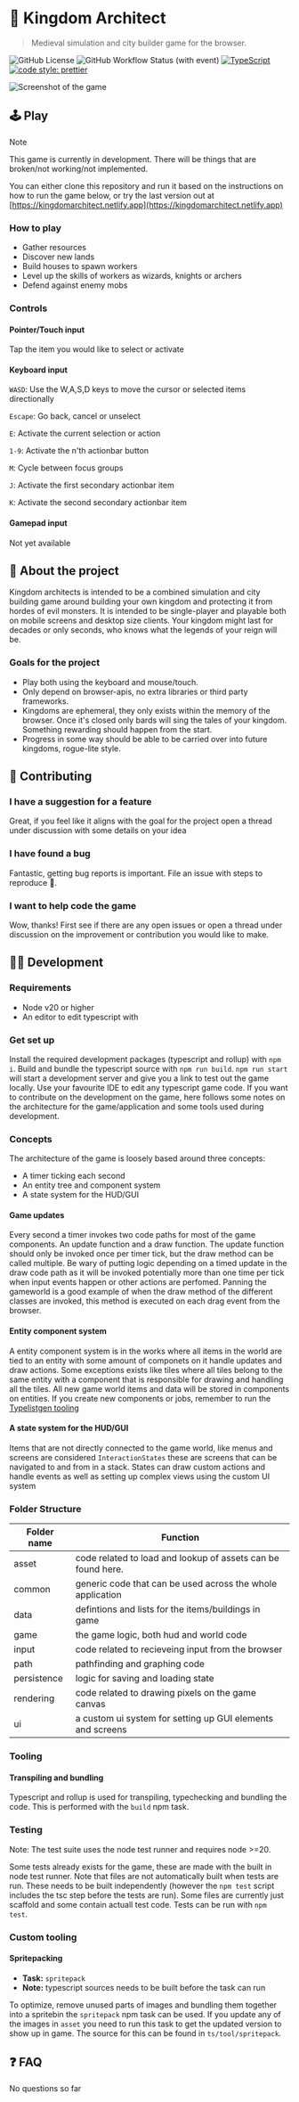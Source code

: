 # 🏰 Kingdom Architect
> Medieval simulation and city builder game for the browser.

![GitHub License](https://img.shields.io/github/license/trymnilsen/kingdomarchitect)
![GitHub Workflow Status (with event)](https://img.shields.io/github/actions/workflow/status/trymnilsen/kingdomarchitect/main.yml)
[![TypeScript](https://img.shields.io/badge/%3C%2F%3E-TypeScript-%230074c1.svg)](https://www.typescriptlang.org/)
[![code style: prettier](https://img.shields.io/badge/code_style-prettier-f8bc45.svg)](https://github.com/prettier/prettier)


![Screenshot of the game](doc/screenshot/gameplay.png)

## 🕹️ Play

> [!NOTE]  
> This game is currently in development. There will be things that are broken/not working/not implemented.

You can either clone this repository and run it based on the instructions on how to run the game below, or try the last version out at [https://kingdomarchitect.netlify.app](https://kingdomarchitect.netlify.app)

### How to play
- Gather resources
- Discover new lands
- Build houses to spawn workers
- Level up the skills of workers as wizards, knights or archers
- Defend against enemy mobs

### Controls
#### Pointer/Touch input
Tap the item you would like to select or activate

#### Keyboard input
`WASD`: Use the W,A,S,D keys to move the cursor or selected items directionally

`Escape`: Go back, cancel or unselect

`E`: Activate the current selection or action

`1-9`: Activate the n'th actionbar button

`M`: Cycle between focus groups

`J`: Activate the first secondary actionbar item

`K`: Activate the second secondary actionbar item

#### Gamepad input
Not yet available

## 📜 About the project
Kingdom architects is intended to be a combined simulation and city building game around building your own kingdom and protecting it from hordes of evil monsters. It is intended to be single-player and playable both on mobile screens and desktop size clients. Your kingdom might last for decades or only seconds, who knows what the legends of your reign will be.

### Goals for the project
- Play both using the keyboard and mouse/touch.
- Only depend on browser-apis, no extra libraries or third party frameworks.
- Kingdoms are ephemeral, they only exists within the memory of the browser. Once it's closed only bards will sing the tales of your kingdom. Something rewarding should happen from the start.
- Progress in some way should be able to be carried over into future kingdoms, rogue-lite style.

## 🙋 Contributing
### I have a suggestion for a feature
Great, if you feel like it aligns with the goal for the project open a thread under discussion with some details on your idea

### I have found a bug
Fantastic, getting bug reports is important. File an issue with steps to reproduce 🙏.

### I want to help code the game
Wow, thanks! First see if there are any open issues or open a thread under discussion on the improvement or contribution you would like to make.

## 👩‍💻 Development
### Requirements
- Node v20 or higher
- An editor to edit typescript with

### Get set up
Install the required development packages (typescript and rollup) with `npm i`. Build and bundle the typescript source with `npm run build`. `npm run start` will start a development server and give you a link to test out the game locally. Use your favourite IDE to edit any typescript game code. If you want to contribute on the development on the game, here follows some notes on the architecture for the game/application and some tools used during development.

### Concepts
The architecture of the game is loosely based around three concepts:
- A timer ticking each second
- An entity tree and component system
- A state system for the HUD/GUI

#### Game updates
Every second a timer invokes two code paths for most of the game components. An update function and a draw function.
The update function should only be invoked once per timer tick, but the draw method can be called multiple. Be wary of putting
logic depending on a timed update in the draw code path as it will be invoked potentially more than one time per tick when input events happen or other actions are perfomed. Panning the gameworld is a good example of when the draw method of the different classes are invoked, this method is executed on each drag event from the browser.

#### Entity component system
A entity component system is in the works where all items in the world are tied to an entity with some amount of componets on it handle updates and draw actions. Some exceptions exists like tiles where all tiles belong to the same entity with a component that is responsible for drawing and handling all the tiles. All new game world items and data will be stored in components on entities. If you create new components or jobs, remember to run the [Typelistgen tooling](#typelistgen)

#### A state system for the HUD/GUI
Items that are not directly connected to the game world, like menus and screens are considered `InteractionStates` these are screens that can be navigated to and from in a stack. States can draw custom actions and handle events as well as setting up complex views using the custom UI system

### Folder Structure
| Folder name | Function                                                      |
|-------------|---------------------------------------------------------------|
| asset       | code related to load and lookup of assets can be found here.  |
| common      | generic code that can be used across the whole application    |
| data        | defintions and lists for the items/buildings in game          |
| game        | the game logic, both hud and world code                       |
| input       | code related to recieveing input from the browser             |
| path        | pathfinding and graphing code                                 |
| persistence | logic for saving and loading state                            |
| rendering   | code related to drawing pixels on the game canvas             |
| ui          | a custom ui system for setting up GUI elements and screens    |

### Tooling
#### Transpiling and bundling
Typescript and rollup is used for transpiling, typechecking and bundling the code.
This is performed with the `build` npm task.

### Testing
Note: The test suite uses the node test runner and requires node >=20.

Some tests already exists for the game, these are made with the built in node test runner. Note that files are not automatically built when tests are run. These needs to be built independently (however the `npm test` script includes the tsc step before the tests are run). Some files are currently just scaffold and some contain actuall test code. Tests can be run with `npm  test`.

### Custom tooling
#### Spritepacking
- **Task:** `spritepack`
- **Note:** typescript sources needs to be built before the task can run

To optimize, remove unused parts of images and bundling them together into a spritebin the `spritepack` npm task can be used. If you update any of the images in `asset` you need to run this task to get the updated version to show up in game. The source for this can be found in `ts/tool/spritepack`.

## ❓ FAQ
No questions so far